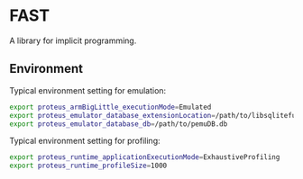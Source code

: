 # FAST

A library for implicit programming.

## Environment

Typical environment setting for emulation:

```sh
export proteus_armBigLittle_executionMode=Emulated
export proteus_emulator_database_extensionLocation=/path/to/libsqlitefunctions.so 
export proteus_emulator_database_db=/path/to/pemuDB.db
```

Typical environment setting for profiling:

```sh
export proteus_runtime_applicationExecutionMode=ExhaustiveProfiling
export proteus_runtime_profileSize=1000
```